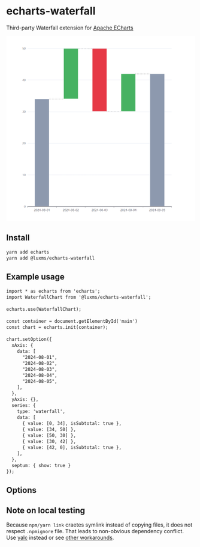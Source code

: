 # echarts-waterfall

Third-party Waterfall extension for [Apache ECharts](https://github.com/apache/echarts)

![](./doc/waterfall.png)

## Install

```
yarn add echarts
yarn add @luxms/echarts-waterfall
```

## Example usage

```
import * as echarts from 'echarts';
import WaterfallChart from '@luxms/echarts-waterfall';

echarts.use(WaterfallChart);

const container = document.getElementById('main')
const chart = echarts.init(container);

chart.setOption({
  xAxis: {
    data: [
      "2024-08-01",
      "2024-08-02",
      "2024-08-03",
      "2024-08-04",
      "2024-08-05",
    ],
  },
  yAxis: {},
  series: {
    type: 'waterfall',
    data: [
      { value: [0, 34], isSubtotal: true },
      { value: [34, 50] },
      { value: [50, 30] },
      { value: [30, 42] },
      { value: [42, 0], isSubtotal: true },
    ],
  },
  septum: { show: true }
});
```

## Options

## Note on local testing

Because `npm/yarn link` craetes symlink instead of copying files, it does not respect `.npmignore` file. That leads to non-obvious dependency conflict. Use [yalc](https://github.com/wclr/yalc) instead or see [other workarounds](https://github.com/npm/npm/issues/18987).
